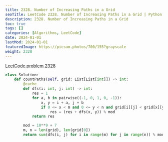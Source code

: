 ```yaml
---
title: 2328. Number of Increasing Paths in a Grid
seoTitle: LeetCode 2328. Number of Increasing Paths in a Grid | Python solution and explanation
description: 2328. Number of Increasing Paths in a Grid
toc: true
tags: []
categories: [Algorithms, LeetCode]
date: 2024-01-01
lastMod: 2024-01-01
featuredImage: https://picsum.photos/700/155?grayscale
weight: 2328
---
```


[LeetCode problem 2328](https://leetcode.com/problems/number-of-increasing-paths-in-a-grid/)

```python
class Solution:
    def countPaths(self, grid: List[List[int]]) -> int:
        @cache
        def dfs(i: int, j: int) -> int:
            res = 1
            for a, b in pairwise((-1, 0, 1, 0, -1)):
                x, y = i + a, j + b
                if 0 <= x < m and 0 <= y < n and grid[i][j] < grid[x][y]:
                    res = (res + dfs(x, y)) % mod
            return res

        mod = 10**9 + 7
        m, n = len(grid), len(grid[0])
        return sum(dfs(i, j) for i in range(m) for j in range(n)) % mod

```
